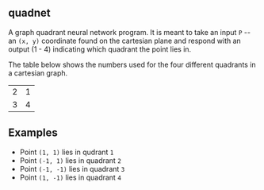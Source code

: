 quadnet
-------

A graph quadrant neural network program. It is meant to take an input
`P` -- an `(x, y)` coordinate found on the cartesian plane and respond
with an output (1 - 4) indicating which quadrant the point lies in.

The table below shows the numbers used for the four different
quadrants in a cartesian graph.

<table>
    <tbody>
        <tr>
            <td>2</td><td>1</td>
        </tr>
        <tr>
            <td>3</td><td>4</td>
        </tr>
    </tbody>
</table>

## Examples

- Point `(1, 1)` lies in qudrant `1`
- Point `(-1, 1)` lies in quadrant `2`
- Point `(-1, -1)` lies in quadrant `3`
- Point `(1, -1)` lies in quadrant `4`
